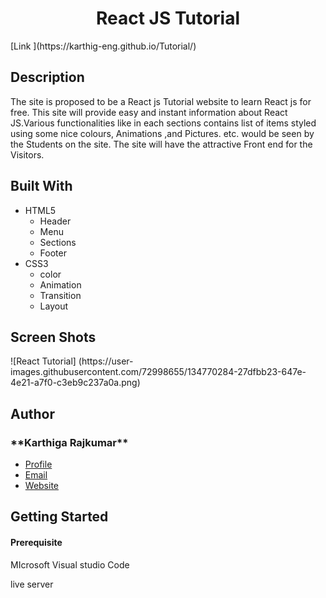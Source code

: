 
<h1 align="center">React JS Tutorial</h1>
[Link ](https://karthig-eng.github.io/Tutorial/)
<h2 >Description</h2>
<p aligh="justify">The site is proposed to be a React js Tutorial website to learn React js for free. This site will provide easy and instant information about React JS.Various functionalities like in each sections contains list of items styled using some nice colours, Animations ,and Pictures. etc. would be seen by the Students on the site. The site will have the attractive Front end for the Visitors.
<h2>Built With</h2>
<ul>
  <li>HTML5
     <ul>
       <li>Header</li>
       <li>Menu</li>
       <li>Sections</li>
       <li>Footer</li>
      </ul>
    </li>
  <li>CSS3
       <ul>
        <li>color</li>
       <li>Animation</li>
       <li>Transition</li>
       <li>Layout</li>
      </ul>
    </li>
  </ul>
<h2>Screen Shots</h2>
 ![React Tutorial] (https://user-images.githubusercontent.com/72998655/134770284-27dfbb23-647e-4e21-a7f0-c3eb9c237a0a.png)
<h2 >Author</h2>
<h3 >**Karthiga Rajkumar**</h3>

- [Profile](https://github.com/karthig-eng)
- [Email](mailto:karthigaa.rajkumar@gmail.com?subject=Hi% "Hi!")
- [Website]( https://karthig-eng.github.io/Portfolio/ "Welcome")

<h2>Getting Started </h2>
    
  <h4>Prerequisite </h4>
       <p>MIcrosoft Visual studio Code</p>
       <p>live server<p>
       
       

    
  
